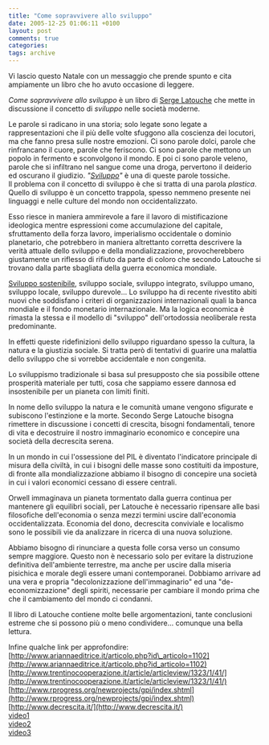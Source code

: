```yaml
---
title: "Come sopravvivere allo sviluppo"
date: 2005-12-25 01:06:11 +0100
layout: post
comments: true
categories: 
tags: archive
---
```


Vi lascio questo Natale con un messaggio che prende spunto e cita ampiamente un libro che ho avuto occasione di leggere.

_Come sopravvivere allo sviluppo_ è un libro di [Serge Latouche](http://en.wikipedia.org/wiki/Serge_Latouche) che mette in discussione il concetto di _sviluppo_ nelle società moderne.

Le parole si radicano in una storia; solo legate sono legate a rappresentazioni che il più delle volte sfuggono alla coscienza dei locutori, ma che fanno presa sulle nostre emozioni. Ci sono parole dolci, parole che rinfrancano il cuore, parole che feriscono. Ci sono parole che mettono un popolo in fermento e sconvolgono il mondo. E poi ci sono parole veleno, parole che si infiltrano nel sangue come una droga, pervertono il deiderio ed oscurano il giudizio. _"[Sviluppo](http://en.wikipedia.org/wiki/Development)"_ è una di queste parole tossiche.  
Il problema con il concetto di sviluppo è che si tratta di una parola _plastica_. Quello di sviluppo è un concetto trappola, spesso nemmeno presente nei linguaggi e nelle culture del mondo non occidentalizzato.

Esso riesce in maniera ammirevole a fare il lavoro di mistificazione ideologica mentre espressioni come accumulazione del capitale, sfruttamento della forza lavoro, imperialismo occidentale o dominio planetario, che potrebbero in maniera altrettanto corretta descrivere la verità attuale dello sviluppo e della mondializzazione, provocherebbero giustamente un riflesso di rifiuto da parte di coloro che secondo Latouche si trovano dalla parte sbagliata della guerra economica mondiale.

[Sviluppo sostenibile](http://en.wikipedia.org/wiki/Sustainable_development), sviluppo sociale, sviluppo integrato, sviluppo umano, sviluppo locale, sviluppo durevole... Lo sviluppo ha di recente rivestito abiti nuovi che soddisfano i criteri di organizzazioni internazionali quali la banca mondiale e il fondo monetario internazionale. Ma la logica economica è rimasta la stessa e il modello di "sviluppo" dell'ortodossia neoliberale resta predominante.

In effetti queste ridefinizioni dello sviluppo riguardano spesso la cultura, la natura e la giustizia sociale. Si tratta però di tentativi di guarire una malattia dello sviluppo che si vorrebbe accidentale e non congenita.

Lo sviluppismo tradizionale si basa sul presupposto che sia possibile ottene prosperità materiale per tutti, cosa che sappiamo essere dannosa ed insostenibile per un pianeta con limiti finiti.

In nome dello sviluppo la natura e le comunità umane vengono sfigurate e subiscono l'estinzione e la morte. Secondo Serge Latouche bisogna rimettere in discussione i concetti di crescita, bisogni fondamentali, tenore di vita e decostruire il nostro immaginario economico e concepire una società della decrescita serena.

In un mondo in cui l'ossessione del PIL è diventato l'indicatore principale di misura della civiltà, in cui i bisogni delle masse sono costituiti da imposture, di fronte alla mondializzazione abbiamo il bisogno di concepire una società in cui i valori economici cessano di essere centrali.

Orwell immaginava un pianeta tormentato dalla guerra continua per mantenere gli equilibri sociali, per Latouche è necessario ripensare alle basi filosofiche dell'economia o senza mezzi termini uscire dall'economia occidentalizzata. Economia del dono, decrescita conviviale e localismo sono le possibili vie da analizzare in ricerca di una nuova soluzione.

Abbiamo bisogno di rinunciare a questa folle corsa verso un consumo sempre maggiore. Questo non è necessario solo per evitare la distruzione definitiva dell'ambiente terrestre, ma anche per uscire dalla miseria pisichica e morale degli essere umani contemporanei. Dobbiamo arrivare ad una vera e propria "decolonizzazione dell'immaginario" ed una "de-economizzazione" degli spiriti, necessarie per cambiare il mondo prima che che il cambiamento del mondo ci condanni.

Il libro di Latouche contiene molte belle argomentazioni, tante conclusioni estreme che si possono più o meno condividere... comunque una bella lettura.

Infine qualche link per approfondire:  
[http://www.ariannaeditrice.it/articolo.php?id\_articolo=1102](http://www.ariannaeditrice.it/articolo.php?id_articolo=1102)  
[http://www.trentinocooperazione.it/article/articleview/1323/1/41/](http://www.trentinocooperazione.it/article/articleview/1323/1/41/)  
[http://www.rprogress.org/newprojects/gpi/index.shtml](http://www.rprogress.org/newprojects/gpi/index.shtml)  
[http://www.decrescita.it/](http://www.decrescita.it/)  
[video1](http://www.filosofiatv.org/video/LATOUCHE%20QT%2056k%20modem.mov)  
[video2](http://www.filosofiatv.org/video/BONESIO%20QT%2056k%20modem.mov)  
[video3](http://www.filosofiatv.org/video/serge_latouche_casacultura_lit.wmv)
